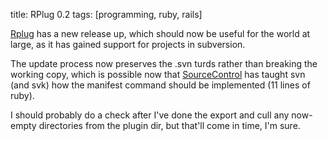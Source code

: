 title:  RPlug 0.2
tags:   [programming, ruby, rails]

[Rplug][] has a new release up, which should now be useful for the world at large, as it has gained support for projects in subversion.

The update process now preserves the .svn turds rather than breaking the working copy, which is possible now that [SourceControl][] has taught svn (and svk) how the manifest command should be implemented (11 lines of ruby).

I should probably do a check after I've done the export and cull any now-empty directories from the plugin dir, but that'll come in time, I'm sure.

[RPlug]: http://rubyforge.org/projects/rplug
[SourceControl]: http://rubyforge.org/projects/sourcecontrol

